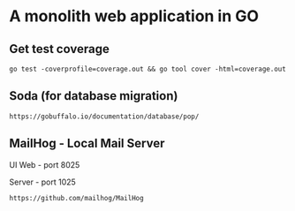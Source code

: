 # A monolith web application in GO

## Get test coverage

````
go test -coverprofile=coverage.out && go tool cover -html=coverage.out
````

## Soda (for database migration)

````
https://gobuffalo.io/documentation/database/pop/
````

## MailHog - Local Mail Server

UI Web - port 8025

Server - port 1025
````
https://github.com/mailhog/MailHog
````
